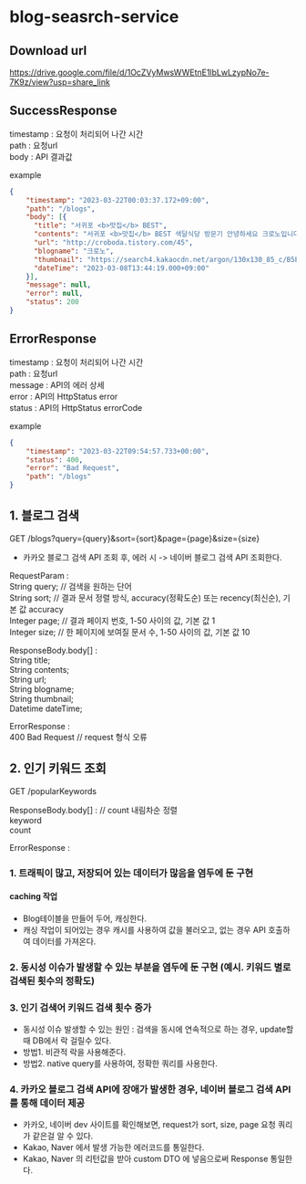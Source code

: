 # blog-seasrch-service

## Download url
https://drive.google.com/file/d/1OcZVyMwsWWEtnE1lbLwLzypNo7e-7K9z/view?usp=share_link

## SuccessResponse
timestamp : 요청이 처리되어 나간 시간  <br>
path : 요청url  <br>
body : API 결과값<br>

example
```json
{  
    "timestamp": "2023-03-22T00:03:37.172+09:00",  
    "path": "/blogs",  
    "body": [{
      "title": "서귀포 <b>맛집</b> BEST",
      "contents": "서귀포 <b>맛집</b> BEST 색달식당 방문기 안녕하세요 크로노입니다. 이번에 거의 몇년만에 가족들과 제주도 여행에 다녀왔습니다. 둘째날 주변 지인들에게 소개받은 서귀포 <b>맛집</b> 색달식당엘 다녀왔어요. 방송에도 출연할 만큼 갈치 요리가 일품인 곳으로 세트 요리를 주문하면 같이 차려지는 기본 반찬들까지 맛깔났던 곳...",
      "url": "http://croboda.tistory.com/45",
      "blogname": "크로노",
      "thumbnail": "https://search4.kakaocdn.net/argon/130x130_85_c/B5EoggjDI3j",
      "dateTime": "2023-03-08T13:44:19.000+09:00"
    }], 
    "message": null,
    "error": null,
    "status": 200
}
```
## ErrorResponse
timestamp : 요청이 처리되어 나간 시간  <br>
path : 요청url  <br>
message : API의 에러 상세  <br>
error : API의 HttpStatus error  <br>
status : API의 HttpStatus errorCode<br>

example<br>
```json
{
    "timestamp": "2023-03-22T09:54:57.733+00:00",
    "status": 400,
    "error": "Bad Request",
    "path": "/blogs"
}
```

## 1. 블로그 검색
GET /blogs?query={query}&sort={sort}&page={page}&size={size}<br>
- 카카오 블로그 검색 API 조회 후, 에러 시 -> 네이버 블로그 검색 API 조회한다.<br>

RequestParam :   <br>
String query; // 검색을 원하는 단어<br>
String sort; // 결과 문서 정렬 방식, accuracy(정확도순) 또는 recency(최신순), 기본 값 accuracy<br>
Integer page;  // 결과 페이지 번호, 1-50 사이의 값, 기본 값 1<br>
Integer size;  // 한 페이지에 보여질 문서 수, 1-50 사이의 값, 기본 값 10<br>

ResponseBody.body[] :  <br>
String title;<br>
String contents;<br>
String url;<br>
String blogname;<br>
String thumbnail;<br>
Datetime dateTime;<br>

ErrorResponse :  <br>
400 Bad Request // request 형식 오류<br>

## 2. 인기 키워드 조회
GET /popularKeywords<br>

ResponseBody.body[] : // count 내림차순 정렬  <br>
keyword  <br>
count<br>

ErrorResponse :  <br>


### 1. 트래픽이 많고, 저장되어 있는 데이터가 많음을 염두에 둔 구현
#### caching 작업
- Blog테이블을 만들어 두어, 캐싱한다.<br>
- 캐싱 작업이 되어있는 경우 캐시를 사용하여 값을 불러오고, 없는 경우 API 호출하여 데이터를 가져온다.<br>

### 2. 동시성 이슈가 발생할 수 있는 부분을 염두에 둔 구현 (예시. 키워드 별로 검색된 횟수의 정확도)

### 3. 인기 검색어 키워드 검색 횟수 증가
- 동시성 이슈 발생할 수 있는 원인 : 검색을 동시에 연속적으로 하는 경우, update할 때 DB에서 락 걸릴수 있다.<br>
- 방법1. 비관적 락을 사용해준다.<br>
- 방법2. native query를 사용하여, 정확한 쿼리를 사용한다.<br>

### 4. 카카오 블로그 검색 API에 장애가 발생한 경우, 네이버 블로그 검색 API를 통해 데이터 제공
- 카카오, 네이버 dev 사이트를 확인해보면, request가 sort, size, page 요청 쿼리가 같은걸 알 수 있다.<br>
- Kakao, Naver 에서 발생 가능한 에러코드를 통일한다.<br>
- Kakao, Naver 의 리턴값을 받아 custom DTO 에 넣음으로써 Response 통일한다.<br>

